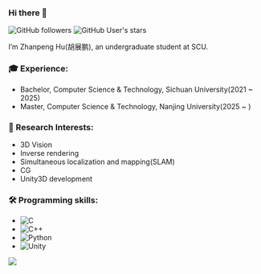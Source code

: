 ### Hi there 👋 


![GitHub followers](https://img.shields.io/github/followers/LucasQAQ?logo=Github) ![GitHub User's stars](https://img.shields.io/github/stars/LucasQAQ?affiliations=OWNER%2CCOLLABORATOR&label=all%20stars&logo=Github)

I’m Zhanpeng Hu(胡展鹏), an undergraduate student at SCU. 

### 🎓 Experience:
 - Bachelor, Computer Science & Technology, Sichuan University(2021 ~ 2025)
 - Master, Computer Science & Technology, Nanjing University(2025 ~ )
### 🔭 Research Interests:
 - 3D Vision
 - Inverse rendering
 - Simultaneous localization and mapping(SLAM)
 - CG
 - Unity3D development
### 🛠️ Programming skills:
 - ![C](https://img.shields.io/badge/-C-000?&logo=C)
 - ![C++](https://img.shields.io/badge/-C++-000?&logo=c%2b%2b&logoColor=00599C)
 - ![Python](https://img.shields.io/badge/-Python-000?&logo=Python)
 - ![Unity](https://img.shields.io/badge/-Unity-000?&logo=Unity)

<a href="https://github.com/LucasQAQ"><img align='center' src="https://github-readme-stats.vercel.app/api?username=LucasQAQ&hide_title=true&hide_border=true&show_icons=true&include_all_commits=true&count_private=true&line_height=21&text_color=000&icon_color=000&bg_color=0,ea6161,ffc64d,fffc4d,52fa5a&theme=graywhite" /></a>
